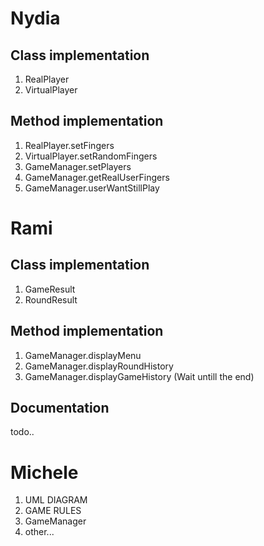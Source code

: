 # Nydia

## Class implementation

1. RealPlayer
2. VirtualPlayer

## Method implementation

1. RealPlayer.setFingers
2. VirtualPlayer.setRandomFingers
3. GameManager.setPlayers
4. GameManager.getRealUserFingers
5. GameManager.userWantStillPlay

# Rami

## Class implementation

1. GameResult
2. RoundResult

## Method implementation

1. GameManager.displayMenu
2. GameManager.displayRoundHistory
3. GameManager.displayGameHistory (Wait untill the end)

## Documentation

todo..

# Michele

1. UML DIAGRAM
2. GAME RULES
3. GameManager
4. other...
